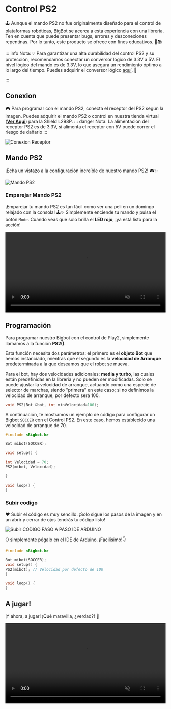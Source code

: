 # Control PS2


🕹️ Aunque el mando PS2 no fue originalmente diseñado para el control de plataformas robóticas, BigBot se acerca a esta experiencia con una librería. Ten en cuenta que puede presentar bugs, errores y desconexiones repentinas. Por lo tanto, este producto se ofrece con fines educativos. 🤖📚

::: info Nota:
💡 Para garantizar una alta durabilidad del control PS2 y su protección, recomendamos conectar un conversor lógico de 3.3V a 5V. El nivel lógico del mando es de 3.3V, lo que asegura un rendimiento óptimo a lo largo del tiempo. Puedes adquirir el conversor lógico [aquí](https://www.bigtronica.com/comunicaciones/conversores-de-senal/300-conversor-nivel-logico-4ch-5053212003005.html?search_query=conversor+logico&results=83). 🔗

:::



## Conexion

🎮 Para programar con el mando PS2, conecta el receptor del PS2 según la imagen. Puedes adquirir el mando PS2 o control en nuestra tienda virtual ([**Ver Aqui**](https://www.bigtronica.com/aeromodelismo-hobbies/radios/2101-control-play2-inalambrico-5053212021016.html)) para la Shield L298P.
::: danger Nota:
La alimentacion del receptor PS2 es de 3.3V, si alimenta el receptor con 5V puede correr el riesgo de dañarlo
:::

![Conexion Receptor](/receptor.webp)

## Mando PS2

¡Echa un vistazo a la configuración increíble de nuestro mando PS2! 🎮✨

![Mando PS2](/mandoPS2.webp)


### Emparejar Mando PS2

¡Emparejar tu mando PS2 es tan fácil como ver una peli en un domingo relajado con la consola! 🕹️✨ Simplemente enciende tu mando y pulsa el botón `Mode`. Cuando veas que solo brilla el **LED rojo**, ¡ya está listo para la acción!

<video width="100%" height="auto" autoplay loop muted>
  <source src="/controlps2.mp4" type="video/mp4">
  Tu navegador no soporta la etiqueta de video.
</video>

## Programación

Para programar nuestro Bigbot con el control de Play2, simplemente llamamos a la función **PS2()**.

Esta función necesita dos parámetros: el primero es el **objeto Bot** que hemos instanciado, mientras que el segundo es la **velocidad de Arranque** predeterminada a la que deseamos que el robot se mueva. 

Para el bot, hay dos velocidades adicionales: **media y turbo**, las cuales están predefinidas en la libreria y no pueden ser modificadas. Solo se puede ajustar la velocidad de arranque, actuando como una especie de selector de marchas, siendo "primera" en este caso; si no definimos la velocidad de arranque, por defecto será 100.
```c
void PS2(Bot &bot, int minVelocidad=100);
```

A continuación, te mostramos un ejemplo de código para configurar un Bigbot `SOCCER` con el Control PS2. En este caso, hemos establecido una velocidad de arranque de 70.
```c
#include <Bigbot.h>

Bot mibot(SOCCER);

void setup() {

int Velocidad = 70;
PS2(mibot, Velocidad);

}

void loop() {
}
```

### Subir codigo
❤ Subir el código es muy sencillo. ¡Solo sigue los pasos de la imagen y en un abrir y cerrar de ojos tendrás tu código listo!

![Subir CODIGO PASO A PASO IDE ARDUINO](/IDE_PS2.webp)

O simplemente pégalo en el IDE de Arduino. ¡Facilísimo!👇

```c
#include <Bigbot.h>

Bot mibot(SOCCER);
void setup() {
PS2(mibot); // Velocidad por defecto de 100
}

void loop() {
}
```
## A jugar!

¡Y ahora, a jugar! ¡Qué maravilla, ¿verdad?! 🎉

<video width="100%" height="auto" autoplay loop muted>
  <source src="/BigbotPS2.mp4" type="video/mp4">
  Tu navegador no soporta la etiqueta de video.
</video>
